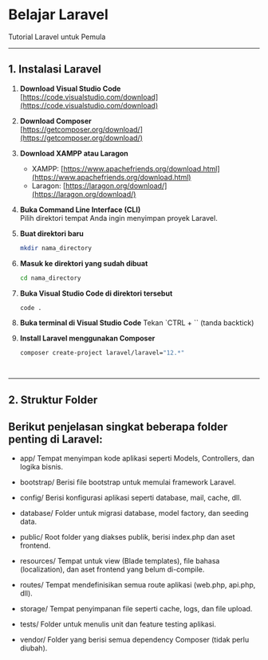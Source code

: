 # Belajar Laravel  
Tutorial Laravel untuk Pemula

---

## 1. Instalasi Laravel

1. **Download Visual Studio Code**  
   [https://code.visualstudio.com/download](https://code.visualstudio.com/download)

2. **Download Composer**  
   [https://getcomposer.org/download/](https://getcomposer.org/download/)

3. **Download XAMPP atau Laragon**  
   - XAMPP: [https://www.apachefriends.org/download.html](https://www.apachefriends.org/download.html)  
   - Laragon: [https://laragon.org/download/](https://laragon.org/download/)

4. **Buka Command Line Interface (CLI)**  
   Pilih direktori tempat Anda ingin menyimpan proyek Laravel.

5. **Buat direktori baru**  
   ```bash
   mkdir nama_directory

6. **Masuk ke direktori yang sudah dibuat**
   ```bash
   cd nama_directory

7. **Buka Visual Studio Code di direktori tersebut** 
   ```bash
   code .

8. **Buka terminal di Visual Studio Code** 
   Tekan `CTRL + `` (tanda backtick)

9. **Install Laravel menggunakan Composer** 
   ```bash
   composer create-project laravel/laravel="12.*"

 
 ---

## 2. Struktur Folder

<h2>Berikut penjelasan singkat beberapa folder penting di Laravel:</h2>

- app/
  Tempat menyimpan kode aplikasi seperti Models, Controllers, dan logika bisnis.

- bootstrap/
  Berisi file bootstrap untuk memulai framework Laravel.

- config/
  Berisi konfigurasi aplikasi seperti database, mail, cache, dll.

- database/
  Folder untuk migrasi database, model factory, dan seeding data.

- public/
  Root folder yang diakses publik, berisi index.php dan aset frontend.

- resources/
  Tempat untuk view (Blade templates), file bahasa (localization), dan aset frontend yang belum di-compile.

- routes/
  Tempat mendefinisikan semua route aplikasi (web.php, api.php, dll).

- storage/
  Tempat penyimpanan file seperti cache, logs, dan file upload.

- tests/
  Folder untuk menulis unit dan feature testing aplikasi.

- vendor/
  Folder yang berisi semua dependency Composer (tidak perlu diubah).

